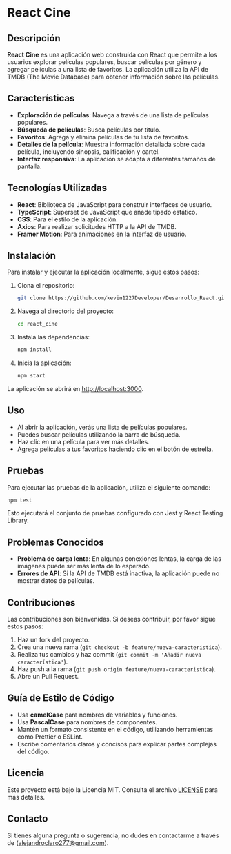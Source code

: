 # React Cine

## Descripción

**React Cine** es una aplicación web construida con React que permite a los usuarios explorar películas populares, buscar películas por género y agregar películas a una lista de favoritos. La aplicación utiliza la API de TMDB (The Movie Database) para obtener información sobre las películas.

## Características

- **Exploración de películas**: Navega a través de una lista de películas populares.
- **Búsqueda de películas**: Busca películas por título.
- **Favoritos**: Agrega y elimina películas de tu lista de favoritos.
- **Detalles de la película**: Muestra información detallada sobre cada película, incluyendo sinopsis, calificación y cartel.
- **Interfaz responsiva**: La aplicación se adapta a diferentes tamaños de pantalla.

## Tecnologías Utilizadas

- **React**: Biblioteca de JavaScript para construir interfaces de usuario.
- **TypeScript**: Superset de JavaScript que añade tipado estático.
- **CSS**: Para el estilo de la aplicación.
- **Axios**: Para realizar solicitudes HTTP a la API de TMDB.
- **Framer Motion**: Para animaciones en la interfaz de usuario.

## Instalación

Para instalar y ejecutar la aplicación localmente, sigue estos pasos:

1. Clona el repositorio:
   ```bash
   git clone https://github.com/kevin1227Developer/Desarrollo_React.git
   ```

2. Navega al directorio del proyecto:
   ```bash
   cd react_cine
   ```

3. Instala las dependencias:
   ```bash
   npm install
   ```

4. Inicia la aplicación:
   ```bash
   npm start
   ```

La aplicación se abrirá en [http://localhost:3000](http://localhost:3000).

## Uso

- Al abrir la aplicación, verás una lista de películas populares.
- Puedes buscar películas utilizando la barra de búsqueda.
- Haz clic en una película para ver más detalles.
- Agrega películas a tus favoritos haciendo clic en el botón de estrella.

## Pruebas

Para ejecutar las pruebas de la aplicación, utiliza el siguiente comando:

```bash
npm test
```

Esto ejecutará el conjunto de pruebas configurado con Jest y React Testing Library.

## Problemas Conocidos

- **Problema de carga lenta**: En algunas conexiones lentas, la carga de las imágenes puede ser más lenta de lo esperado.
- **Errores de API**: Si la API de TMDB está inactiva, la aplicación puede no mostrar datos de películas.

## Contribuciones

Las contribuciones son bienvenidas. Si deseas contribuir, por favor sigue estos pasos:

1. Haz un fork del proyecto.
2. Crea una nueva rama (`git checkout -b feature/nueva-caracteristica`).
3. Realiza tus cambios y haz commit (`git commit -m 'Añadir nueva característica'`).
4. Haz push a la rama (`git push origin feature/nueva-caracteristica`).
5. Abre un Pull Request.

## Guía de Estilo de Código

- Usa **camelCase** para nombres de variables y funciones.
- Usa **PascalCase** para nombres de componentes.
- Mantén un formato consistente en el código, utilizando herramientas como Prettier o ESLint.
- Escribe comentarios claros y concisos para explicar partes complejas del código.

## Licencia

Este proyecto está bajo la Licencia MIT. Consulta el archivo [LICENSE](LICENSE) para más detalles.

## Contacto

Si tienes alguna pregunta o sugerencia, no dudes en contactarme a través de (alejandroclaro277@gmail.com).
